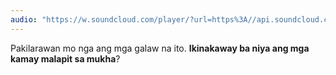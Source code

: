```yaml
---
audio: "https://w.soundcloud.com/player/?url=https%3A//api.soundcloud.com/tracks/1472829124%3Fsecret_token%3Ds-nBCx2CIq52Z&color=%23ff5500&auto_play=true&hide_related=false&show_comments=true&show_user=true&show_reposts=false&show_teaser=true&visual=true"
---
```


Pakilarawan mo nga ang mga galaw na ito. <strong>Ikinakaway ba niya ang mga kamay malapit sa mukha</strong>?